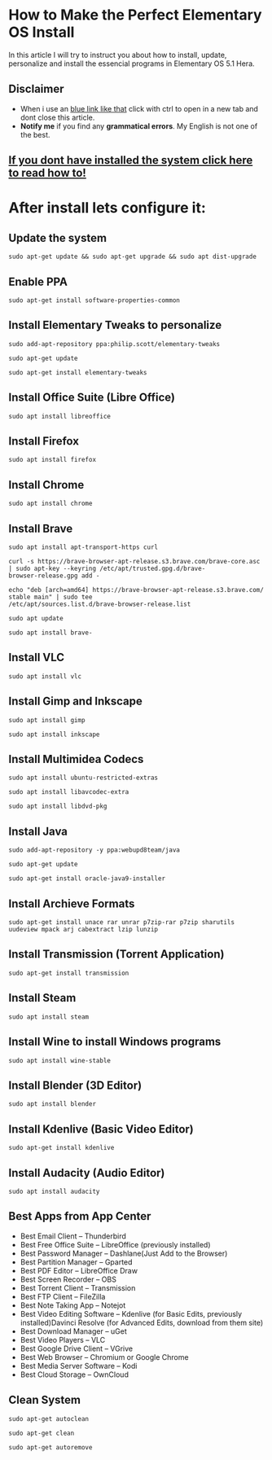 # How to Make the Perfect Elementary OS Install

In this article I will try to instruct you about how to install, update, personalize and install the essencial programs in
Elementary OS 5.1 Hera.

## Disclaimer

* When i use an [blue link like that](https://corgiorgy.com/) click with ctrl to open in a new tab and dont close this 
article.
* **Notify me** if you find any **grammatical errors**. My English is not one of the best.

## [If you dont have installed the system click here to read how to!](https://github.com/gabrielzschmitz/Elementary-OS-Perfect-Install/blob/master/How-Install-the-System.md)


# After install lets configure it:

## Update the system ##

```
sudo apt-get update && sudo apt-get upgrade && sudo apt dist-upgrade
```

## Enable PPA

```
sudo apt-get install software-properties-common
```

## Install Elementary Tweaks to personalize

```
sudo add-apt-repository ppa:philip.scott/elementary-tweaks

sudo apt-get update

sudo apt-get install elementary-tweaks
```

## Install Office Suite (Libre Office)

```
sudo apt install libreoffice
```

## Install Firefox

```
sudo apt install firefox
```

## Install Chrome

```
sudo apt install chrome
```

## Install Brave 

```
sudo apt install apt-transport-https curl

curl -s https://brave-browser-apt-release.s3.brave.com/brave-core.asc | sudo apt-key --keyring /etc/apt/trusted.gpg.d/brave-
browser-release.gpg add -

echo "deb [arch=amd64] https://brave-browser-apt-release.s3.brave.com/ stable main" | sudo tee 
/etc/apt/sources.list.d/brave-browser-release.list

sudo apt update

sudo apt install brave-
```

## Install VLC

```
sudo apt install vlc
```

## Install Gimp and Inkscape

```
sudo apt install gimp

sudo apt install inkscape
```

## Install Multimidea Codecs

```
sudo apt install ubuntu-restricted-extras

sudo apt install libavcodec-extra

sudo apt install libdvd-pkg
```

## Install Java

```
sudo add-apt-repository -y ppa:webupd8team/java

sudo apt-get update

sudo apt-get install oracle-java9-installer
```

## Install Archieve Formats

```
sudo apt-get install unace rar unrar p7zip-rar p7zip sharutils uudeview mpack arj cabextract lzip lunzip
```

## Install Transmission (Torrent Application)

```
sudo apt-get install transmission
```

## Install Steam

```
sudo apt install steam
```

## Install Wine to install Windows programs

```
sudo apt install wine-stable
```

## Install Blender (3D Editor)

```
sudo apt install blender
```

## Install Kdenlive (Basic Video Editor)

```
sudo apt-get install kdenlive
```

## Install Audacity (Audio Editor)

```
sudo apt install audacity
```

## Best Apps from App Center

* Best Email Client – Thunderbird
* Best Free Office Suite – LibreOffice (previously installed)
* Best Password Manager – Dashlane(Just Add to the Browser)
* Best Partition Manager – Gparted
* Best PDF Editor – LibreOffice Draw
* Best Screen Recorder – OBS
* Best Torrent Client – Transmission
* Best FTP Client – FileZilla
* Best Note Taking App – Notejot
* Best Video Editing Software – Kdenlive (for Basic Edits, previously installed)Davinci Resolve (for Advanced Edits, 
download from them site)
* Best Download Manager – uGet
* Best Video Players – VLC
* Best Google Drive Client – VGrive
* Best Web Browser – Chromium or Google Chrome
* Best Media Server Software – Kodi
* Best Cloud Storage – OwnCloud

## Clean System

```
sudo apt-get autoclean

sudo apt-get clean

sudo apt-get autoremove
```
